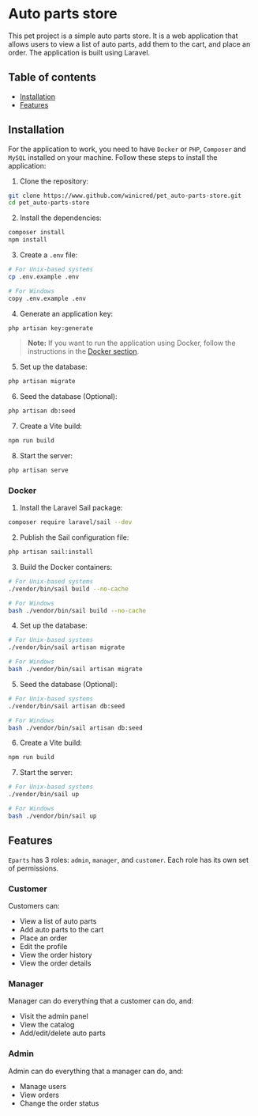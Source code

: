 # Auto parts store

This pet project is a simple auto parts store. It is a web application that allows users to view a list of auto parts,
add them to the cart, and place an order. The application is built using Laravel.

## Table of contents

- [Installation](#installation)
- [Features](#features)

## Installation

For the application to work, you need to have `Docker` or `PHP`, `Composer` and `MySQL` installed on your machine. Follow these steps to
install the application:

1. Clone the repository:

```bash
git clone https://www.github.com/winicred/pet_auto-parts-store.git
cd pet_auto-parts-store
```

2. Install the dependencies:

```bash
composer install
npm install
```

3. Create a `.env` file:

```bash
# For Unix-based systems
cp .env.example .env

# For Windows
copy .env.example .env
```

4. Generate an application key:

```bash
php artisan key:generate
```

> **Note:** If you want to run the application using Docker, follow the instructions in the [Docker section](#docker).

5. Set up the database:

```bash
php artisan migrate
```

6. Seed the database (Optional):

```bash
php artisan db:seed
```

7. Create a Vite build:

```bash
npm run build
```

8. Start the server:

```bash
php artisan serve
```

### Docker

1. Install the Laravel Sail package:

```bash
composer require laravel/sail --dev
```

2. Publish the Sail configuration file:

```bash
php artisan sail:install
```

3. Build the Docker containers:

```bash
# For Unix-based systems
./vendor/bin/sail build --no-cache

# For Windows
bash ./vendor/bin/sail build --no-cache
```

4. Set up the database:

```bash
# For Unix-based systems
./vendor/bin/sail artisan migrate

# For Windows
bash ./vendor/bin/sail artisan migrate
```

5. Seed the database (Optional):

```bash
# For Unix-based systems
./vendor/bin/sail artisan db:seed

# For Windows
bash ./vendor/bin/sail artisan db:seed
```

6. Create a Vite build:

```bash
npm run build
```

7. Start the server:

```bash
# For Unix-based systems
./vendor/bin/sail up

# For Windows
bash ./vendor/bin/sail up
```


## Features

`Eparts` has 3 roles: `admin`, `manager`, and `customer`. Each role has its own set of permissions.

### Customer

Customers can:

- View a list of auto parts
- Add auto parts to the cart
- Place an order
- Edit the profile
- View the order history
- View the order details

### Manager

Manager can do everything that a customer can do, and:

- Visit the admin panel
- View the catalog
- Add/edit/delete auto parts

### Admin

Admin can do everything that a manager can do, and:

- Manage users
- View orders
- Change the order status